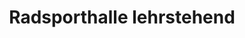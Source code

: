 ---
title: "Radsporthalle lehrstehend"
url: /rodgau/radsporthalle-lehrstehend/
shop: Leerstehend
---